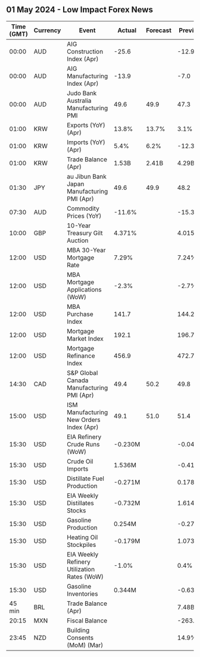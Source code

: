 ## 01 May 2024 - Low Impact Forex News

| Time (GMT) | Currency | Event | Actual | Forecast | Previous |
|------|----------|-------|--------|----------|----------|
| 00:00 | AUD | AIG Construction Index (Apr) | -25.6 |  | -12.9 |
| 00:00 | AUD | AIG Manufacturing Index (Apr) | -13.9 |  | -7.0 |
| 00:00 | AUD | Judo Bank Australia Manufacturing PMI | 49.6 | 49.9 | 47.3 |
| 01:00 | KRW | Exports (YoY) (Apr) | 13.8% | 13.7% | 3.1% |
| 01:00 | KRW | Imports (YoY) (Apr) | 5.4% | 6.2% | -12.3% |
| 01:00 | KRW | Trade Balance (Apr) | 1.53B | 2.41B | 4.29B |
| 01:30 | JPY | au Jibun Bank Japan Manufacturing PMI (Apr) | 49.6 | 49.9 | 48.2 |
| 07:30 | AUD | Commodity Prices (YoY) | -11.6% |  | -15.3% |
| 10:00 | GBP | 10-Year Treasury Gilt Auction | 4.371% |  | 4.015% |
| 12:00 | USD | MBA 30-Year Mortgage Rate | 7.29% |  | 7.24% |
| 12:00 | USD | MBA Mortgage Applications (WoW) | -2.3% |  | -2.7% |
| 12:00 | USD | MBA Purchase Index | 141.7 |  | 144.2 |
| 12:00 | USD | Mortgage Market Index | 192.1 |  | 196.7 |
| 12:00 | USD | Mortgage Refinance Index | 456.9 |  | 472.7 |
| 14:30 | CAD | S&P Global Canada Manufacturing PMI (Apr) | 49.4 | 50.2 | 49.8 |
| 15:00 | USD | ISM Manufacturing New Orders Index (Apr) | 49.1 | 51.0 | 51.4 |
| 15:30 | USD | EIA Refinery Crude Runs (WoW) | -0.230M |  | -0.042M |
| 15:30 | USD | Crude Oil Imports | 1.536M |  | -0.417M |
| 15:30 | USD | Distillate Fuel Production | -0.271M |  | 0.178M |
| 15:30 | USD | EIA Weekly Distillates Stocks | -0.732M |  | 1.614M |
| 15:30 | USD | Gasoline Production | 0.254M |  | -0.275M |
| 15:30 | USD | Heating Oil Stockpiles | -0.179M |  | 1.073M |
| 15:30 | USD | EIA Weekly Refinery Utilization Rates (WoW) | -1.0% |  | 0.4% |
| 15:30 | USD | Gasoline Inventories | 0.344M |  | -0.634M |
| 45 min | BRL | Trade Balance (Apr) |  |  | 7.48B |
| 20:15 | MXN | Fiscal Balance |  |  | -263.06B |
| 23:45 | NZD | Building Consents (MoM) (Mar) |  |  | 14.9% |
